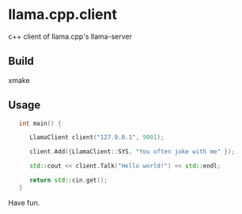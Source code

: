 # llama.cpp.client

   c++ client of llama.cpp's llama-server

## Build

   xmake

## Usage

```cpp
   int main() {

      LlamaClient client("127.0.0.1", 9001);

      client.Add({LlamaClient::SYS, "You often joke with me" });

      std::cout << client.Talk("Hello world!") << std::endl;

      return std::cin.get();
   }
```  

   Have fun.
